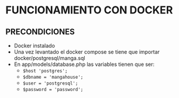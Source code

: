 # FUNCIONAMIENTO CON DOCKER

## PRECONDICIONES
- Docker instalado
- Una vez levantado el docker compose se tiene que importar docker/postgresql/manga.sql
- En app/models/database.php las variables tienen que ser: 
    - ```$host 'postgres';```
    - ```$dbname = 'mangahouse';```
    - ```$user = 'postgresql';```
    - ```$password = 'password';```
    